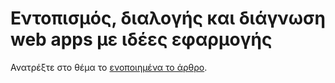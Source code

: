 <properties
    pageTitle="Εντοπισμός, διαλογής, διάγνωση J2EE εφαρμογές web"
    description="Αναλύει παρουσιάσει σφάλμα και εντοπισμός και διάγνωση θεμάτων επιδόσεων σε εφαρμογές web Java"
    authors="alancameronwills"
    services="application-insights"
    documentationCenter=""
    manager="douge"/>

<tags
    ms.service="application-insights"
    ms.workload="tbd"
    ms.tgt_pltfrm="ibiza"
    ms.devlang="na"
    ms.topic="article" 
    ms.date="02/04/2016"
    ms.author="awills"/>

# <a name="detect-triage-and-diagnose-web-apps-with-application-insights"></a>Εντοπισμός, διαλογής και διάγνωση web apps με ιδέες εφαρμογής

Ανατρέξτε στο θέμα το [ενοποιημένα το άρθρο](app-insights-detect-triage-diagnose.md).
 
